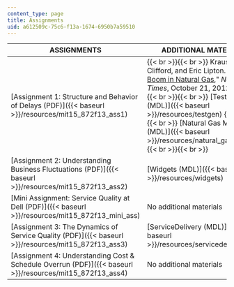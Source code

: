 ```yaml
---
content_type: page
title: Assignments
uid: a612509c-75c6-f13a-1674-6950b7a59510
---
```


| ASSIGNMENTS | ADDITIONAL MATERIALS |
| --- | --- |
| [Assignment 1: Structure and Behavior of Delays (PDF)]({{< baseurl >}}/resources/mit15_872f13_ass1) |  {{< br >}}{{< br >}} Krauss, Clifford, and Eric Lipton. "[After the Boom in Natural Gas](http://www.nytimes.com/2012/10/21/business/energy-environment/in-a-natural-gas-glut-big-winners-and-losers.html?pagewanted=all&_r=1&)," _New York Times_, October 21, 2012, p. BU1. {{< br >}}{{< br >}} [TestGen (MDL)]({{< baseurl >}}/resources/testgen) {{< br >}}{{< br >}} [Natural Gas Market (MDL)]({{< baseurl >}}/resources/natural_gas_market) {{< br >}}{{< br >}}  |
| [Assignment 2: Understanding Business Fluctuations (PDF)]({{< baseurl >}}/resources/mit15_872f13_ass2) | [Widgets (MDL)]({{< baseurl >}}/resources/widgets) |
| [Mini Assignment: Service Quality at Dell (PDF)]({{< baseurl >}}/resources/mit15_872f13_mini_ass) | No additional materials |
| [Assignment 3: The Dynamics of Service Quality (PDF)]({{< baseurl >}}/resources/mit15_872f13_ass3) | [ServiceDelivery (MDL)]({{< baseurl >}}/resources/servicedelivery) |
| [Assignment 4: Understanding Cost & Schedule Overrun (PDF)]({{< baseurl >}}/resources/mit15_872f13_ass4) | No additional materials